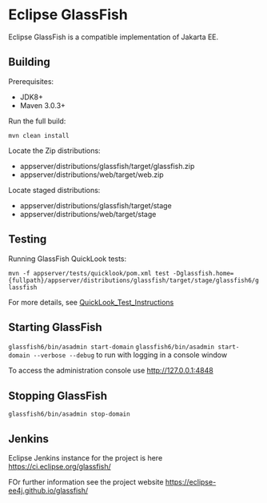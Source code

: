 Eclipse GlassFish
=================

Eclipse GlassFish is a compatible implementation of Jakarta EE.

Building
--------

Prerequisites:

* JDK8+
* Maven 3.0.3+

Run the full build:

`mvn clean install`

Locate the Zip distributions:
- appserver/distributions/glassfish/target/glassfish.zip
- appserver/distributions/web/target/web.zip

Locate staged distributions:
- appserver/distributions/glassfish/target/stage
- appserver/distributions/web/target/stage

Testing
--------
Running GlassFish QuickLook tests:

`mvn -f appserver/tests/quicklook/pom.xml test -Dglassfish.home={fullpath}/appserver/distributions/glassfish/target/stage/glassfish6/glassfish`

For more details, see [QuickLook_Test_Instructions](https://github.com/eclipse-ee4j/glassfish/blob/master/appserver/tests/quicklook/QuickLook_Test_Instructions.html)

Starting GlassFish
------------------

`glassfish6/bin/asadmin start-domain`
`glassfish6/bin/asadmin start-domain --verbose --debug` to run with logging in a console window

To access the administration console use http://127.0.0.1:4848 

Stopping GlassFish
------------------

`glassfish6/bin/asadmin stop-domain`

Jenkins
-------
Eclipse Jenkins instance for the project is here https://ci.eclipse.org/glassfish/

FOr further  information see the project website https://eclipse-ee4j.github.io/glassfish/

